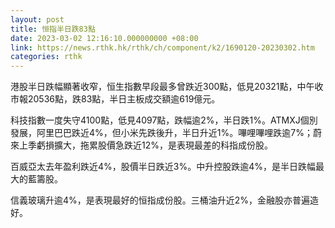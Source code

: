```yaml
---
layout: post
title: 恒指半日跌83點
date: 2023-03-02 12:16:10.000000000 +08:00
link: https://news.rthk.hk/rthk/ch/component/k2/1690120-20230302.htm
categories: rthk
---
```


港股半日跌幅顯著收窄，恒生指數早段最多曾跌近300點，低見20321點，中午收市報20536點，跌83點，半日主板成交額逾619億元。

科技指數一度失守4100點，低見4097點，跌幅逾2%，半日跌1%。ATMXJ個別發展，阿里巴巴跌近4%，但小米先跌後升，半日升近1%。嗶哩嗶哩跌逾7%；蔚來上季虧損擴大，拖累股價急跌近12%，是表現最差的科指成份股。

百威亞太去年盈利跌近4%，股價半日跌近3%。中升控股跌逾4%，是半日跌幅最大的藍籌股。

信義玻璃升逾4%，是表現最好的恒指成份股。三桶油升近2%，金融股亦普遍造好。
